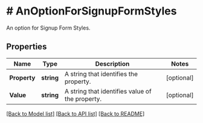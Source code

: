 # # AnOptionForSignupFormStyles
An option for Signup Form Styles.

## Properties 


Name | Type | Description | Notes
------------ | ------------- | ------------- | -------------
**Property**| **string** | A string that identifies the property.  | [optional]
**Value**| **string** | A string that identifies value of the property.  | [optional]


[[Back to Model list]](../../README.md#models) [[Back to API list]](../../README.md#endpoints) [[Back to README]](../../README.md)

